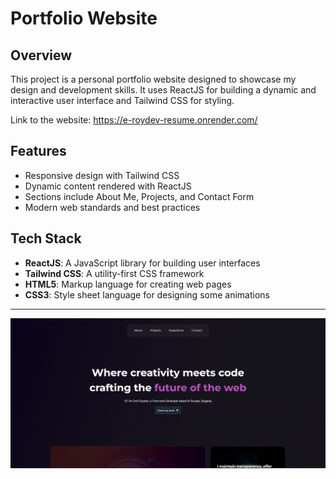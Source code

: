# Portfolio Website

## Overview

This project is a personal portfolio website designed to showcase my design and development skills. It uses ReactJS for building a dynamic and interactive user interface and Tailwind CSS for styling.


Link to the website: https://e-roydev-resume.onrender.com/
## Features

- Responsive design with Tailwind CSS
- Dynamic content rendered with ReactJS
- Sections include About Me, Projects, and Contact Form
- Modern web standards and best practices

## Tech Stack

- **ReactJS**: A JavaScript library for building user interfaces
- **Tailwind CSS**: A utility-first CSS framework
- **HTML5**: Markup language for creating web pages
- **CSS3**: Style sheet language for designing some animations
---


![Project Image](./src/assets/Images/projects/portfolio/portfolio.png)
